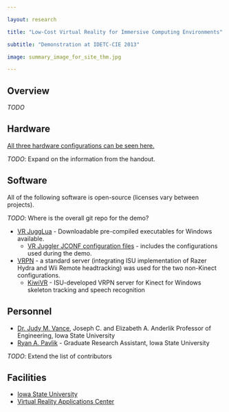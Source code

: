 ```yaml
---

layout: research

title: "Low-Cost Virtual Reality for Immersive Computing Environments"

subtitle: "Demonstration at IDETC-CIE 2013"

image: summary_image_for_site_thm.jpg

---
```


## Overview

*TODO*

## Hardware
[All three hardware configurations can be seen here.](summary_image_for_site.png)

*TODO*: Expand on the information from the handout.

## Software
All of the following software is open-source (licenses vary between projects).

*TODO*: Where is the overall git repo for the demo?

- [VR JuggLua](https://github.com/vancegroup/vr-jugglua#readme) - Downloadable pre-compiled executables for Windows available.
    - [VR Juggler JCONF configuration files](https://github.com/vancegroup/modular-stock-jconf) - includes the configurations used during the demo.
- [VRPN](http://vrpn.org) - a standard server (integrating ISU implementation of Razer Hydra and Wii Remote headtracking) was used for the two non-Kinect configurations.
    - [KiwiVR](https://github.com/vancegroup/KiwiVR#readme) - ISU-developed VRPN server for Kinect for Windows skeleton tracking and speech recognition

## Personnel
- [Dr. Judy M. Vance](http://www.me.iastate.edu/directory/faculty/judy-vance/), Joseph C. and Elizabeth A. Anderlik Professor of Engineering, Iowa State University
- [Ryan A. Pavlik](http://academic.cleardefinition.com/) - Graduate Research Assistant, Iowa State University

*TODO*: Extend the list of contributors

## Facilities
- [Iowa State University](http://www.iastate.edu)
- [Virtual Reality Applications Center](http://www.vrac.iastate.edu/)
